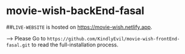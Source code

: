 # movie-wish-backEnd-fasal
##`LIVE-WEBSITE` is hosted on https://movie-wish.netlify.app.

--> Please Go to `https://github.com/KindlyEvil/movie-wish-frontEnd-fasal.git` to read the full-installation process. 
